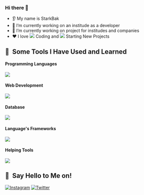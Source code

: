 ### Hi there 👋
* 👂 My name is StarkBak
* 🔭 I’m currently working on an institude as a developer
* 🌱 I’m currently working on project for institudes and companies 
* ❤️ I love <img src="https://cdn3.iconfinder.com/data/icons/basic-ui-elements-2-4-filled-outline-45/512/Basic_UI_Elements_2.4_-_Filled_Outline_-_45-13-16.png"> Coding and <img src="https://cdn1.iconfinder.com/data/icons/education-bright-fill/60/007_-_Chalkboard-16.png"> Starting New Projects

<h2> 🚀 &nbsp;Some Tools I Have Used and Learned</h2>
<h4>Programming Languages</h4>
<img src="https://skillicons.dev/icons?i=py,java,cpp,php" />
<h4>Web Development</h4>
<img src="https://skillicons.dev/icons?i=html,css,js,wordpress" />
<h4>Database</h4>
<img src="https://skillicons.dev/icons?i=sqlite,mysql,mongodb,redis" />
<h4>Language's Frameworks</h4>
<img src="https://skillicons.dev/icons?i=jquery,bootstrap,flask,selenium" />
<h4>Helping Tools</h4>
<img src="https://skillicons.dev/icons?i=linux,docker,git,github,pycharm" />

<h2> 🚀 &nbsp;Say Hello to Me on!</h2>
<p>
  <a href="https://www.instagram.com/starkbaktec/" target="blank"><img src="https://skillicons.dev/icons?i=instagram" alt="Instagram"></a>
  <a href="https://twitter.com/StarkBakTec" target="blank"><img src="https://skillicons.dev/icons?i=twitter" alt="Twitter"></a>
</p>
